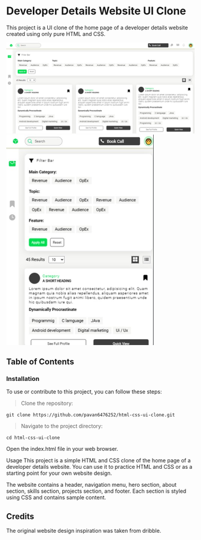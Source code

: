 # Developer Details Website UI Clone
This project is a UI clone of the home page of a developer details website created using only pure HTML and CSS.

![Desktop render](assets/desktop.jpeg)
![Mobile optimized](assets/mobile.jpg)

## Table of Contents

### Installation
To use or contribute to this project, you can follow these steps:

> Clone the repository:

```
git clone https://github.com/pavan6476252/html-css-ui-clone.git
```
> Navigate to the project directory:

```
cd html-css-ui-clone
```
Open the index.html file in your web browser.

Usage
This project is a simple HTML and CSS clone of the home page of a developer details website. You can use it to practice HTML and CSS or as a starting point for your own website design.

The website contains a header, navigation menu, hero section, about section, skills section, projects section, and footer. Each section is styled using CSS and contains sample content.

## Credits

The original website design inspiration was taken  from dribble.


